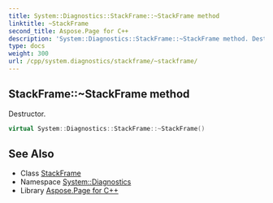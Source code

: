 ```yaml
---
title: System::Diagnostics::StackFrame::~StackFrame method
linktitle: ~StackFrame
second_title: Aspose.Page for C++
description: 'System::Diagnostics::StackFrame::~StackFrame method. Destructor in C++.'
type: docs
weight: 300
url: /cpp/system.diagnostics/stackframe/~stackframe/
---
```

## StackFrame::~StackFrame method


Destructor.

```cpp
virtual System::Diagnostics::StackFrame::~StackFrame()
```

## See Also

* Class [StackFrame](../)
* Namespace [System::Diagnostics](../../)
* Library [Aspose.Page for C++](../../../)
